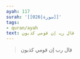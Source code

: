 ```yaml
---
ayah: 117
surah: '[[026|سورة]]'
tags:
- quran/ayah
text: قال رب إن قومي كذبون
---
```

> قال رب إن قومي كذبون
